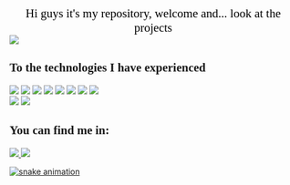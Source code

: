 <div align="center" style="color:#000000; font-family: times; font-size: 1.5em" > Hi guys it's my repository, welcome and... look at the projects </div>

<div>
<img src=https://github-readme-stats.vercel.app/api?username=arley-chock&show_icons=true&theme=maroongold>
</div>

<H2 style="color:#00000; font-family: Times new roman">To the technologies I have experienced</h2>


<div style="display: inline-block; column-count: 3">
<img src="https://cdn.jsdelivr.net/gh/devicons/devicon/icons/bootstrap/bootstrap-original.svg"/>

<img src="https://cdn.jsdelivr.net/gh/devicons/devicon/icons/svelte/svelte-original.svg" />
          
<img src="https://cdn.jsdelivr.net/gh/devicons/devicon/icons/firebase/firebase-plain.svg" />

<img src="https://cdn.jsdelivr.net/gh/devicons/devicon/icons/figma/figma-original.svg" />
<img src="https://cdn.jsdelivr.net/gh/devicons/devicon/icons/git/git-original.svg" />      

<img src="https://cdn.jsdelivr.net/gh/devicons/devicon/icons/html5/html5-plain-wordmark.svg" />
                
<img height:50 width:50 src="https://cdn.jsdelivr.net/gh/devicons/devicon/icons/javascript/javascript-plain.svg" />

<img src="https://cdn.jsdelivr.net/gh/devicons/devicon/icons/css3/css3-original.svg" />

<img src="https://cdn.jsdelivr.net/gh/devicons/devicon/icons/sass/sass-original.svg" />

<img src="https://cdn.jsdelivr.net/gh/devicons/devicon/icons/dotnetcore/dotnetcore-original.svg" />
          
</div>



<div>
<h2 style="color:#00000; font-family:cursive"> You can find me in:</h2>
<a href=https://github.com/arley-chock>
<img src=https://img.shields.io/badge/GitHub-100000?style=for-the-badge&logo=github&logoColor=white>

<a href=https://www.linkedin.com/in/arley-do-nascimento-vinagre-3102201b4/>
<img src=https://img.shields.io/badge/LinkedIn-0077B5?style=for-the-badge&logo=linkedin

</div>

![snake animation](https://github.com/<arley-chock>/<arley-chock>/blob/output/github-contribution-grid-snake2.svg)

